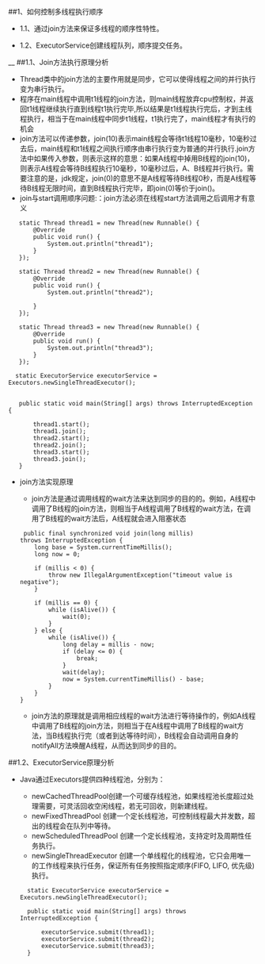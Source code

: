 ##1、如何控制多线程执行顺序

- 1.1、通过join方法来保证多线程的顺序性特性。
   
- 1.2、ExecutorService创建线程队列，顺序提交任务。

__
##1.1、Join方法执行原理分析

- Thread类中的join方法的主要作用就是同步，它可以使得线程之间的并行执行变为串行执行。
- 程序在main线程中调用t1线程的join方法，则main线程放弃cpu控制权，并返回t1线程继续执行直到线程t1执行完毕,所以结果是t1线程执行完后，才到主线程执行，相当于在main线程中同步t1线程，t1执行完了，main线程才有执行的机会
- join方法可以传递参数，join(10)表示main线程会等待t1线程10毫秒，10毫秒过去后，main线程和t1线程之间执行顺序由串行执行变为普通的并行执行.join方法中如果传入参数，则表示这样的意思：如果A线程中掉用B线程的join(10)，则表示A线程会等待B线程执行10毫秒，10毫秒过后，A、B线程并行执行。需要注意的是，jdk规定，join(0)的意思不是A线程等待B线程0秒，而是A线程等待B线程无限时间，直到B线程执行完毕，即join(0)等价于join()。
- join与start调用顺序问题:：join方法必须在线程start方法调用之后调用才有意义
  
 ```
    static Thread thread1 = new Thread(new Runnable() {
        @Override
        public void run() {
            System.out.println("thread1");
        }
    });

    static Thread thread2 = new Thread(new Runnable() {
        @Override
        public void run() {
            System.out.println("thread2");

        }
    });

    static Thread thread3 = new Thread(new Runnable() {
        @Override
        public void run() {
            System.out.println("thread3");
        }
    });

   static ExecutorService executorService = Executors.newSingleThreadExecutor();


    public static void main(String[] args) throws InterruptedException {

        thread1.start();
        thread1.join();
        thread2.start();
        thread2.join();
        thread3.start();
        thread3.join();
    }
 ```


- join方法实现原理

   - join方法是通过调用线程的wait方法来达到同步的目的的。例如，A线程中调用了B线程的join方法，则相当于A线程调用了B线程的wait方法，在调用了B线程的wait方法后，A线程就会进入阻塞状态

    ```
     public final synchronized void join(long millis)
    throws InterruptedException {
        long base = System.currentTimeMillis();
        long now = 0;

        if (millis < 0) {
            throw new IllegalArgumentException("timeout value is negative");
        }

        if (millis == 0) {
            while (isAlive()) {
                wait(0);
            }
        } else {
            while (isAlive()) {
                long delay = millis - now;
                if (delay <= 0) {
                    break;
                }
                wait(delay);
                now = System.currentTimeMillis() - base;
            }
        }
    }
    ```
   
  - join方法的原理就是调用相应线程的wait方法进行等待操作的，例如A线程中调用了B线程的join方法，则相当于在A线程中调用了B线程的wait方法，当B线程执行完（或者到达等待时间），B线程会自动调用自身的notifyAll方法唤醒A线程，从而达到同步的目的。


##1.2、ExecutorService原理分析

- Java通过Executors提供四种线程池，分别为：

   - newCachedThreadPool创建一个可缓存线程池，如果线程池长度超过处理需要，可灵活回收空闲线程，若无可回收，则新建线程。
   - newFixedThreadPool 创建一个定长线程池，可控制线程最大并发数，超出的线程会在队列中等待。
   - newScheduledThreadPool 创建一个定长线程池，支持定时及周期性任务执行。
   - newSingleThreadExecutor 创建一个单线程化的线程池，它只会用唯一的工作线程来执行任务，保证所有任务按照指定顺序(FIFO, LIFO, 优先级)执行。

  ```
    static ExecutorService executorService = Executors.newSingleThreadExecutor();

    public static void main(String[] args) throws InterruptedException {

        executorService.submit(thread1);
        executorService.submit(thread2);
        executorService.submit(thread3);
    }
   ```


